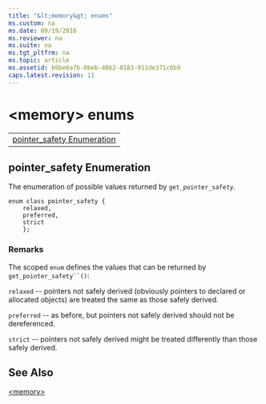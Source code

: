 ```yaml
---
title: "&lt;memory&gt; enums"
ms.custom: na
ms.date: 09/19/2016
ms.reviewer: na
ms.suite: na
ms.tgt_pltfrm: na
ms.topic: article
ms.assetid: b9be0a7b-0beb-40b2-8183-911de371c6b9
caps.latest.revision: 11
---
```

# &lt;memory&gt; enums
||  
|-|  
|[pointer_safety Enumeration](#pointer_safety_enumeration)|  
  
##  <a name="pointer_safety_enumeration"></a>  pointer_safety Enumeration  
 The enumeration of possible values returned by `get_pointer_safety`.  
  
```  
enum class pointer_safety {  
    relaxed,   
    preferred,   
    strict  
    };  
```  
  
### Remarks  
 The scoped `enum` defines the values that can be returned by `get_pointer_safety``()`:  
  
 `relaxed` -- pointers not safely derived (obviously pointers to declared or allocated objects) are treated the same as those safely derived.  
  
 `preferred` -- as before, but pointers not safely derived should not be dereferenced.  
  
 `strict` -- pointers not safely derived might be treated differently than those safely derived.  
  
## See Also  
 [&lt;memory&gt;](../vs140/-memory-.md)